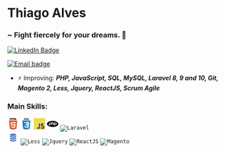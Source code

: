 # Thiago Alves
### ~ Fight fiercely for your dreams. 👋

[![LinkedIn Badge](https://img.shields.io/badge/linkedin-blue?logo=linkedin&style=for-the-badge&logoColor=white)](https://www.linkedin.com/in/thiago-alves-b96b2159/)
<!-- [![Twitter badge](https://img.shields.io/badge/twitter-white?logo=twitter&style=for-the-badge&logoColor=blue)](https://twitter.com/mariolucasdev) -->
[![Email badge](https://img.shields.io/badge/gmail-red?logo=gmail&style=for-the-badge&logoColor=white)](mailto:thiagoalves@ltdeveloper.com.br)

- ⚡ Improving: **_PHP, JavaScript, SQL, MySQL, Laravel 8, 9 and 10, Git, Magento 2, Less, Jquery, ReactJS, Scrum Agile_**
<!-- - 📚 Learning: **_Python, Software Engineering_** -->

### Main Skills:

<code><img title="HTML5" width="26px" src="https://raw.githubusercontent.com/github/explore/80688e429a7d4ef2fca1e82350fe8e3517d3494d/topics/html/html.png"/></code>
<code><img title="CSS3" width="26px" src="https://raw.githubusercontent.com/github/explore/80688e429a7d4ef2fca1e82350fe8e3517d3494d/topics/css/css.png"/></code>
<code><img title="JavaScript" width="26px" src="https://raw.githubusercontent.com/github/explore/80688e429a7d4ef2fca1e82350fe8e3517d3494d/topics/javascript/javascript.png"/></code>
<code><img title="PHP" width="26px" src="https://raw.githubusercontent.com/devicons/devicon/master/icons/php/php-plain.svg"/></code>
<code><img title="Laravel" width="26px" src="https://cdn.jsdelivr.net/gh/devicons/devicon/icons/laravel/laravel-plain.svg" />
          </code>
<code><img title="SQL" width="26px" src="https://raw.githubusercontent.com/github/explore/80688e429a7d4ef2fca1e82350fe8e3517d3494d/topics/sql/sql.png"/></code>
<code><img title="Less" width="26px" src="https://cdn.jsdelivr.net/gh/devicons/devicon/icons/less/less-plain-wordmark.svg" /></code>
<code><img title="Jquery" width="26px" src="https://cdn.jsdelivr.net/gh/devicons/devicon/icons/jquery/jquery-original.svg" /></code>
<code><img title="ReactJS" width="26px" src="https://cdn.jsdelivr.net/gh/devicons/devicon/icons/react/react-original.svg" /></code>
<code><img title="Magento" width="26px" src="https://cdn.jsdelivr.net/gh/devicons/devicon/icons/magento/magento-original.svg" /></code>
<br>
